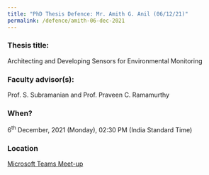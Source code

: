 ```yaml
---
title: "PhD Thesis Defence: Mr. Amith G. Anil (06/12/21)"
permalink: /defence/amith-06-dec-2021
---
```

### Thesis title:
Architecting and Developing Sensors for Environmental Monitoring

### Faculty advisor(s):
Prof. S. Subramanian and Prof. Praveen C. Ramamurthy  

### When?
6<sup>th</sup> December, 2021 (Monday), 02:30 PM (India Standard Time)

### Location
<a href="https://teams.microsoft.com/l/meetup-join/19%3ameeting_NjE4YzU4MjktZWRhMC00NjJkLTlhYTctOWYwMmIzN2U0M2M4%40thread.v2/0?context=%7b%22Tid%22%3a%226f15cd97-f6a7-41e3-b2c5-ad4193976476%22%2c%22Oid%22%3a%2286dab62c-3a58-4241-b1d7-7649f87c6ee0%22%7d" target="_blank">Microsoft Teams Meet-up</a>
